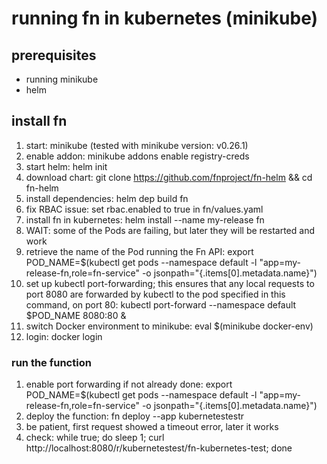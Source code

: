 # running fn in kubernetes (minikube)

## prerequisites

- running minikube
- helm

## install fn

1. start: minikube (tested with minikube version: v0.26.1)
2. enable addon:  minikube addons enable registry-creds
3. start helm: helm init
4. download chart: git clone https://github.com/fnproject/fn-helm && cd fn-helm
5. install dependencies: helm dep build fn
6. fix RBAC issue:  set rbac.enabled to true in fn/values.yaml
7. install fn in kubernetes: helm install --name my-release fn
8. WAIT: some of the Pods are failing, but later they will be restarted and work
9. retrieve the name of the Pod running the Fn API: 
export POD_NAME=$(kubectl get pods --namespace default -l "app=my-release-fn,role=fn-service" -o jsonpath="{.items[0].metadata.name}")
10. set up kubectl port-forwarding; this ensures that any local requests to port 8080 are forwarded by kubectl to the pod specified in this command, on port 80:
kubectl port-forward --namespace default $POD_NAME 8080:80 &
11. switch Docker environment to minikube: eval $(minikube docker-env)
12. login: docker login

### run the function
1. enable port forwarding if not already done: export POD_NAME=$(kubectl get pods --namespace default -l "app=my-release-fn,role=fn-service" -o jsonpath="{.items[0].metadata.name}")
2. deploy the function: fn deploy --app kubernetestestr
3. be patient, first request showed a timeout error, later it works
4. check: while true; do sleep 1; curl  http://localhost:8080/r/kubernetestest/fn-kubernetes-test; done


